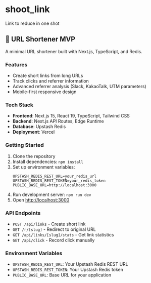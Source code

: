 # shoot_link
Link to reduce in one shot

## 🚀 URL Shortener MVP

A minimal URL shortener built with Next.js, TypeScript, and Redis.

### Features
- Create short links from long URLs
- Track clicks and referrer information
- Advanced referrer analysis (Slack, KakaoTalk, UTM parameters)
- Mobile-first responsive design

### Tech Stack
- **Frontend**: Next.js 15, React 19, TypeScript, Tailwind CSS
- **Backend**: Next.js API Routes, Edge Runtime
- **Database**: Upstash Redis
- **Deployment**: Vercel

### Getting Started

1. Clone the repository
2. Install dependencies: `npm install`
3. Set up environment variables:
   ```
   UPSTASH_REDIS_REST_URL=your_redis_url
   UPSTASH_REDIS_REST_TOKEN=your_redis_token
   PUBLIC_BASE_URL=http://localhost:3000
   ```
4. Run development server: `npm run dev`
5. Open [http://localhost:3000](http://localhost:3000)

### API Endpoints
- `POST /api/links` - Create short link
- `GET /r/[slug]` - Redirect to original URL
- `GET /api/links/[slug]/stats` - Get link statistics
- `GET /api/click` - Record click manually

### Environment Variables
- `UPSTASH_REDIS_REST_URL`: Your Upstash Redis REST URL
- `UPSTASH_REDIS_REST_TOKEN`: Your Upstash Redis token
- `PUBLIC_BASE_URL`: Base URL for your application
